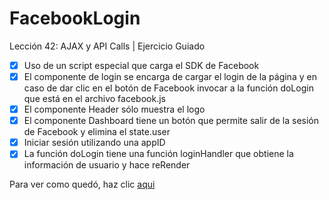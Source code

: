 # FacebookLogin
Lección 42: AJAX y API Calls | Ejercicio Guiado

- [x] Uso de un script especial que carga el SDK de Facebook
- [x] El componente de login se encarga de cargar el login 
de la página y en caso de dar clic en el botón de Facebook 
invocar a la función doLogin que está en el archivo facebook.js
- [x] El componente Header sólo muestra el logo
- [x] El componente Dashboard tiene un botón que permite salir de la sesión
de Facebook y elimina el state.user
- [x] Iniciar sesión utilizando una appID
- [x] La función doLogin tiene una función loginHandler que obtiene la 
información de usuario y hace reRender

Para ver como quedó, haz clic [aqui](https://fiorellacr24.github.io/FacebookLogin/)
